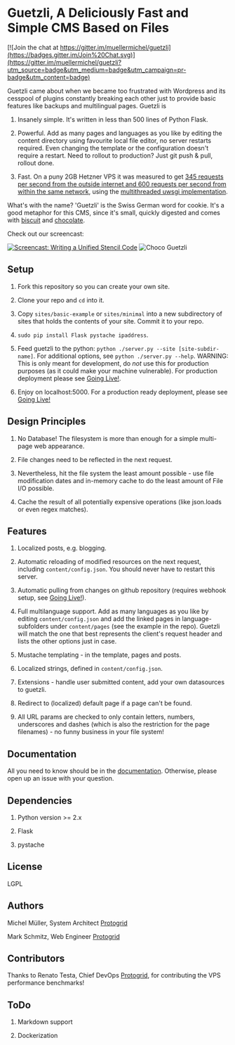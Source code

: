 Guetzli, A Deliciously Fast and Simple CMS Based on Files
=========================================================

[![Join the chat at https://gitter.im/muellermichel/guetzli](https://badges.gitter.im/Join%20Chat.svg)](https://gitter.im/muellermichel/guetzli?utm_source=badge&utm_medium=badge&utm_campaign=pr-badge&utm_content=badge)

Guetzli came about when we became too frustrated with Wordpress and its cesspool of plugins constantly breaking each other just to provide basic features like backups and multilingual pages. Guetzli is

1) Insanely simple. It's written in less than 500 lines of Python Flask.

2) Powerful. Add as many pages and languages as you like by editing the content directory using favourite local file editor, no server restarts required. Even changing the template or the configuration doesn't require a restart. Need to rollout to production? Just git push & pull, rollout done.

3) Fast. On a puny 2GB Hetzner VPS it was measured to get [345 requests per second from the outside internet and 600 requests per second from within the same network](docs/benchmark.txt), using the [multithreaded uwsgi implementation](run_server).

What's with the name? 'Guetzli' is the Swiss German word for cookie. It's a good metaphor for this CMS, since it's small, quickly digested and comes with [biscuit](docs/documentation.md#the-biscuit) and [chocolate](docs/documentation.md#the-chocolate).

Check out our screencast:

[![Screencast: Writing a Unified Stencil Code](/../master/docs/Screencast_Thumbnail.png)](https://www.youtube.com/watch?v=MEUrirTZ-D8) ![Choco Guetzli](/../master/docs/Choco_leibniz.jpg)

Setup
-----
1) Fork this repository so you can create your own site.

2) Clone your repo and `cd` into it.

3) Copy `sites/basic-example` or `sites/minimal` into a new subdirectory of sites that holds the contents of your site. Commit it to your repo.

4) `sudo pip install Flask pystache ipaddress`.

3) Feed guetzli to the python: `python ./server.py --site [site-subdir-name]`. For additional options, see `python ./server.py --help`.
WARNING: This is only meant for development, do *not* use this for production purposes (as it could make your machine vulnerable). For production deployment please see [Going Live!](docs/documentation.md#going-live).

4) Enjoy on localhost:5000. For a production ready deployment, please see [Going Live!](docs/documentation.md#going-live)

Design Principles
-----------------
1) No Database! The filesystem is more than enough for a simple multi-page web appearance.

2) File changes need to be reflected in the next request.

3) Nevertheless, hit the file system the least amount possible - use file modification dates and in-memory cache to do the least amount of File I/O possible.

4) Cache the result of all potentially expensive operations (like json.loads or even regex matches).

Features
--------
1) Localized posts, e.g. blogging.

2) Automatic reloading of modified resources on the next request, including `content/config.json`. You should never have to restart this server.

3) Automatic pulling from changes on github repository (requires webhook setup, see [Going Live!](docs/documentation.md#going-live)).

4) Full multilanguage support. Add as many languages as you like by editing `content/config.json` and add the linked pages in language-subfolders under `content/pages` (see the example in the repo). Guetzli will match the one that best represents the client's request header and lists the other options just in case.

5) Mustache templating - in the template, pages and posts.

6) Localized strings, defined in `content/config.json`.

7) Extensions - handle user submitted content, add your own datasources to guetzli.

7) Redirect to (localized) default page if a page can't be found.

8) All URL params are checked to only contain letters, numbers, underscores and dashes (which is also the restriction for the page filenames) - no funny business in your file system!

Documentation
-------------
All you need to know should be in the [documentation](docs/documentation.md). Otherwise, please open up an issue with your question.

Dependencies
------------
1) Python version >= 2.x

2) Flask

3) pystache

License
-------
LGPL

Authors
-------
Michel Müller, System Architect [Protogrid](http://protogrid.com)

Mark Schmitz, Web Engineer [Protogrid](http://protogrid.com)

Contributors
------------
Thanks to Renato Testa, Chief DevOps [Protogrid](http://protogrid.com), for contributing the VPS performance benchmarks!

ToDo
----
1) Markdown support

2) Dockerization


